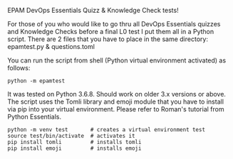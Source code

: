 EPAM DevOps Essentials Quizz & Knowledge Check tests!

For those of you who would like to go thru all DevOps Essentials quizzes and Knowledge Checks before a final L0 test I put them all in a Python script. There are 2 files that you have to place in the same directory: epamtest.py & questions.toml
 
You can run the script from shell (Python virtual environment activated) as follows: 

    python -m epamtest  

It was tested on Python 3.6.8. Should work on older 3.x versions or above. The script uses the Tomli library and emoji module that you have to install via pip into your virtual environment. Please refer to Roman's tutorial from Python Essentials.

    python -m venv test       # creates a virtual environment test
    source test/bin/activate  # activates it 
    pip install tomli         # installs tomli
    pip install emoji         # installs emoji
